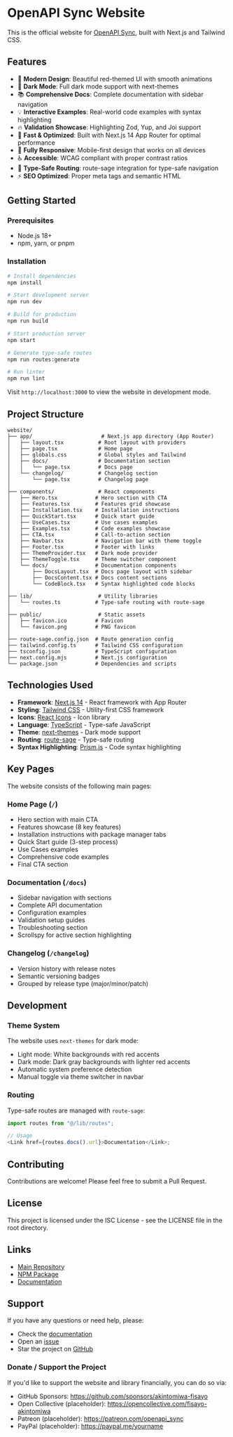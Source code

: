 # OpenAPI Sync Website

This is the official website for [OpenAPI Sync](https://github.com/akintomiwa-fisayo/openapi-sync), built with Next.js and Tailwind CSS.

## Features

- 🎨 **Modern Design**: Beautiful red-themed UI with smooth animations
- 🌙 **Dark Mode**: Full dark mode support with next-themes
- 📚 **Comprehensive Docs**: Complete documentation with sidebar navigation
- 💡 **Interactive Examples**: Real-world code examples with syntax highlighting
- 🔥 **Validation Showcase**: Highlighting Zod, Yup, and Joi support
- 🚀 **Fast & Optimized**: Built with Next.js 14 App Router for optimal performance
- 📱 **Fully Responsive**: Mobile-first design that works on all devices
- ♿ **Accessible**: WCAG compliant with proper contrast ratios
- 🔗 **Type-Safe Routing**: route-sage integration for type-safe navigation
- ⚡ **SEO Optimized**: Proper meta tags and semantic HTML

## Getting Started

### Prerequisites

- Node.js 18+
- npm, yarn, or pnpm

### Installation

```bash
# Install dependencies
npm install

# Start development server
npm run dev

# Build for production
npm run build

# Start production server
npm start

# Generate type-safe routes
npm run routes:generate

# Run linter
npm run lint
```

Visit `http://localhost:3000` to view the website in development mode.

## Project Structure

```
website/
├── app/                      # Next.js app directory (App Router)
│   ├── layout.tsx           # Root layout with providers
│   ├── page.tsx             # Home page
│   ├── globals.css          # Global styles and Tailwind
│   ├── docs/                # Documentation section
│   │   └── page.tsx         # Docs page
│   └── changelog/           # Changelog section
│       └── page.tsx         # Changelog page
│
├── components/              # React components
│   ├── Hero.tsx            # Hero section with CTA
│   ├── Features.tsx        # Features grid showcase
│   ├── Installation.tsx    # Installation instructions
│   ├── QuickStart.tsx      # Quick start guide
│   ├── UseCases.tsx        # Use cases examples
│   ├── Examples.tsx        # Code examples showcase
│   ├── CTA.tsx             # Call-to-action section
│   ├── Navbar.tsx          # Navigation bar with theme toggle
│   ├── Footer.tsx          # Footer with links
│   ├── ThemeProvider.tsx   # Dark mode provider
│   ├── ThemeToggle.tsx     # Theme switcher component
│   └── docs/               # Documentation components
│       ├── DocsLayout.tsx  # Docs page layout with sidebar
│       ├── DocsContent.tsx # Docs content sections
│       └── CodeBlock.tsx   # Syntax highlighted code blocks
│
├── lib/                     # Utility libraries
│   └── routes.ts           # Type-safe routing with route-sage
│
├── public/                  # Static assets
│   ├── favicon.ico         # Favicon
│   └── favicon.png         # PNG favicon
│
├── route-sage.config.json  # Route generation config
├── tailwind.config.ts      # Tailwind CSS configuration
├── tsconfig.json           # TypeScript configuration
├── next.config.mjs         # Next.js configuration
└── package.json            # Dependencies and scripts
```

## Technologies Used

- **Framework**: [Next.js 14](https://nextjs.org/) - React framework with App Router
- **Styling**: [Tailwind CSS](https://tailwindcss.com/) - Utility-first CSS framework
- **Icons**: [React Icons](https://react-icons.github.io/react-icons/) - Icon library
- **Language**: [TypeScript](https://www.typescriptlang.org/) - Type-safe JavaScript
- **Theme**: [next-themes](https://github.com/pacocoursey/next-themes) - Dark mode support
- **Routing**: [route-sage](https://www.npmjs.com/package/route-sage) - Type-safe routing
- **Syntax Highlighting**: [Prism.js](https://prismjs.com/) - Code syntax highlighting

## Key Pages

The website consists of the following main pages:

### Home Page (`/`)

- Hero section with main CTA
- Features showcase (8 key features)
- Installation instructions with package manager tabs
- Quick Start guide (3-step process)
- Use Cases examples
- Comprehensive code examples
- Final CTA section

### Documentation (`/docs`)

- Sidebar navigation with sections
- Complete API documentation
- Configuration examples
- Validation setup guides
- Troubleshooting section
- Scrollspy for active section highlighting

### Changelog (`/changelog`)

- Version history with release notes
- Semantic versioning badges
- Grouped by release type (major/minor/patch)

## Development

### Theme System

The website uses `next-themes` for dark mode:

- Light mode: White backgrounds with red accents
- Dark mode: Dark gray backgrounds with lighter red accents
- Automatic system preference detection
- Manual toggle via theme switcher in navbar

### Routing

Type-safe routes are managed with `route-sage`:

```typescript
import routes from "@/lib/routes";

// Usage
<Link href={routes.docs().url}>Documentation</Link>;
```

## Contributing

Contributions are welcome! Please feel free to submit a Pull Request.

## License

This project is licensed under the ISC License - see the LICENSE file in the root directory.

## Links

- [Main Repository](https://github.com/akintomiwa-fisayo/openapi-sync)
- [NPM Package](https://www.npmjs.com/package/openapi-sync)
- [Documentation](/docs)

## Support

If you have any questions or need help, please:

- Check the [documentation](/docs)
- Open an [issue](https://github.com/akintomiwa-fisayo/openapi-sync/issues)
- Star the project on [GitHub](https://github.com/akintomiwa-fisayo/openapi-sync)

### Donate / Support the Project

If you'd like to support the website and library financially, you can do so via:

- GitHub Sponsors: https://github.com/sponsors/akintomiwa-fisayo
- Open Collective (placeholder): https://opencollective.com/fisayo-akintomiwa
- Patreon (placeholder): https://patreon.com/openapi_sync
- PayPal (placeholder): https://paypal.me/yourname
